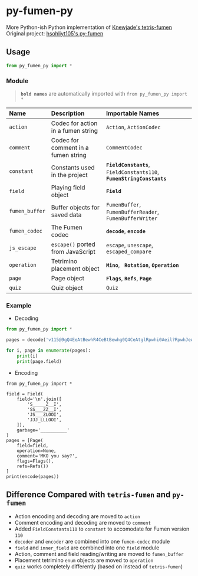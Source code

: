 # py-fumen-py

More Python-ish Python implementation of [Knewjade's tetris-fumen](https://github.com/knewjade/tetris-fumen)
Original project: [hsohliyt105's py-fumen](https://github.com/hsohliyt105/py-fumen)

## Usage
```python
from py_fumen_py import *
```

### Module

> **`bold names`** are automatically imported with `from py_fumen_py import *`

|Name|Description|Importable Names|
|:-|:-|:-|
|`action`|Codec for action in a fumen string|`Action`, `ActionCodec`|
|`comment`|Codec for comment in a fumen string |`CommentCodec`|
|`constant`|Constants used in the project|**`FieldConstants`**, `FieldConstants110`, **`FumenStringConstants`**|
|`field`|Playing field object|**`Field`**|
|`fumen_buffer`|Buffer objects for saved data|`FumenBuffer`, `FumenBufferReader`, `FumenBufferWriter`|
|`fumen_codec`|The Fumen codec|**`decode`**, **`encode`**|
|`js_escape`|`escape()` ported from JavaScript|`escape`, `unescape`, `escaped_compare`|
|`operation`|Tetrimino placement object|**`Mino`**, **` Rotation`**, **`Operation`**|
|`page`|Page object|**`Flags`**, **`Refs`**, **`Page`**|
|`quiz`|Quiz object|`Quiz`|

### Example

- Decoding
```python
from py_fumen_py import *

pages = decode('v115@9gQ4EeAtBewhR4CeBtBewhg0Q4CeAtglRpwhi0Aeil?RpwhJeAgWSANxiSASowNE1oo2AzyBUAT5AAA')

for i, page in enumerate(pages):
	print(i)
    print(page.field)
```

- Encoding
```
from py_fumen_py import *

field = Field(
	field='\n'.join([
		'S_____Z__I',
		'SS___ZZ__I',
		'JS___ZLOOI',
		'JJJ_LLLOOI',
	]),
	garbage='__________'
)
pages = [Page(
	field=field,
	operation=None,
	comment='MKO you say?',
	flags=Flags(),
	refs=Refs())
]
print(encode(pages))
```

## Difference Compared with `tetris-fumen` and `py-fumen`

- Action encoding and decoding are moved to `action`
- Comment encoding and decoding are moved to `comment`
- Added `FieldConstants110` to `constant` to accomodate for Fumen version `110`
- `decoder` and `encoder` are combined into one `fumen-codec` module
- `field` and `inner_field` are combined into one `field` module
- Action, comment and field reading/writing are moved to `fumen_buffer`
- Placement tetrimino `enum` objects are moved to `operation`
- `quiz` works completely differently (based on [](fumen.zui.jp) instead of `tetris-fumen`)
